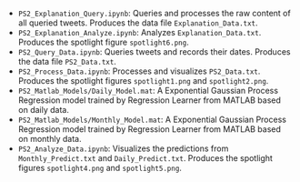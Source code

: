 * `PS2_Explanation_Query.ipynb`: Queries and processes the raw content of all queried tweets. Produces the data file `Explanation_Data.txt`.
* `PS2_Explanation_Analyze.ipynb`: Analyzes `Explanation_Data.txt`. Produces the spotlight figure `spotlight6.png`.
* `PS2_Query_Data.ipynb`: Queries tweets and records their dates. Produces the data file `PS2_Data.txt`.
* `PS2_Process_Data.ipynb`: Processes and visualizes `PS2_Data.txt`. Produces the spotlight figures `spotlight1.png` and `spotlight2.png`.
* `PS2_Matlab_Models/Daily_Model.mat`: A Exponential Gaussian Process Regression model trained by Regression Learner from MATLAB based on daily data.
* `PS2_Matlab_Models/Monthly_Model.mat`: A Exponential Gaussian Process Regression model trained by Regression Learner from MATLAB based on monthly data.
* `PS2_Analyze_Data.ipynb`: Visualizes the predictions from `Monthly_Predict.txt` and `Daily_Predict.txt`. Produces the spotlight figures `spotlight4.png` and `spotlight5.png`.
